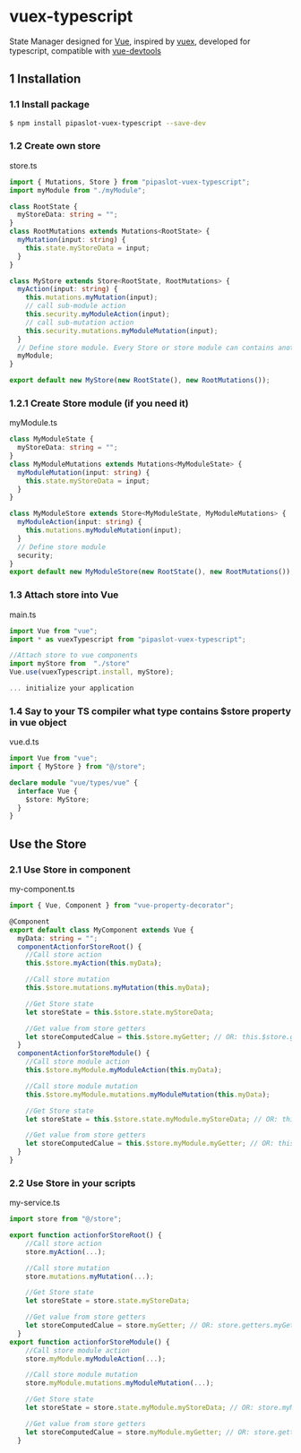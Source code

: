 # vuex-typescript

State Manager designed for [Vue](https://github.com/vuejs/vue), inspired by [vuex](https://github.com/vuejs/vuex), developed for typescript, compatible with [vue-devtools](https://github.com/vuejs/vue-devtools)

## 1 Installation

### 1.1 Install package

```bash
$ npm install pipaslot-vuex-typescript --save-dev
```

### 1.2 Create own store

store.ts

```ts
import { Mutations, Store } from "pipaslot-vuex-typescript";
import myModule from "./myModule";

class RootState {
  myStoreData: string = "";
}
class RootMutations extends Mutations<RootState> {
  myMutation(input: string) {
    this.state.myStoreData = input;
  }
}

class MyStore extends Store<RootState, RootMutations> {
  myAction(input: string) {
    this.mutations.myMutation(input);
    // call sub-module action
    this.security.myModuleAction(input);
    // call sub-mutation action
    this.security.mutations.myModuleMutation(input);
  }
  // Define store module. Every Store or store module can contains another Modules.
  myModule;
}

export default new MyStore(new RootState(), new RootMutations());
```

### 1.2.1 Create Store module (if you need it)

myModule.ts

```ts
class MyModuleState {
  myStoreData: string = "";
}
class MyModuleMutations extends Mutations<MyModuleState> {
  myModuleMutation(input: string) {
    this.state.myStoreData = input;
  }
}

class MyModuleStore extends Store<MyModuleState, MyModuleMutations> {
  myModuleAction(input: string) {
    this.mutations.myModuleMutation(input);
  }
  // Define store module
  security;
}
export default new MyModuleStore(new RootState(), new RootMutations());
```

### 1.3 Attach store into Vue

main.ts

```ts
import Vue from "vue";
import * as vuexTypescript from "pipaslot-vuex-typescript";

//Attach store to vue components
import myStore from  "./store"
Vue.use(vuexTypescript.install, myStore);

... initialize your application
```

### 1.4 Say to your TS compiler what type contains $store property in vue object

vue.d.ts

```ts
import Vue from "vue";
import { MyStore } from "@/store";

declare module "vue/types/vue" {
  interface Vue {
    $store: MyStore;
  }
}
```

## Use the Store

### 2.1 Use Store in component

my-component.ts

```ts
import { Vue, Component } from "vue-property-decorator";

@Component
export default class MyComponent extends Vue {
  myData: string = "";
  componentActionforStoreRoot() {
    //Call store action
    this.$store.myAction(this.myData);

    //Call store mutation
    this.$store.mutations.myMutation(this.myData);

    //Get Store state
    let storeState = this.$store.state.myStoreData;

    //Get value from store getters
    let storeComputedCalue = this.$store.myGetter; // OR: this.$store.getters.myGetter
  }
  componentActionforStoreModule() {
    //Call store module action
    this.$store.myModule.myModuleAction(this.myData);

    //Call store module mutation
    this.$store.myModule.mutations.myModuleMutation(this.myData);

    //Get Store state
    let storeState = this.$store.state.myModule.myStoreData; // OR: this.$store.myModule.state.myStoreData

    //Get value from store getters
    let storeComputedCalue = this.$store.myModule.myGetter; // OR: this.$store.getters.myModule.myGetter
  }
}
```

### 2.2 Use Store in your scripts

my-service.ts

```ts
import store from "@/store";

export function actionforStoreRoot() {
    //Call store action
    store.myAction(...);

    //Call store mutation
    store.mutations.myMutation(...);  

    //Get Store state
    let storeState = store.state.myStoreData;

    //Get value from store getters
    let storeComputedCalue = store.myGetter; // OR: store.getters.myGetter
  }
export function actionforStoreModule() {
    //Call store module action
    store.myModule.myModuleAction(...);

    //Call store module mutation
    store.myModule.mutations.myModuleMutation(...);  

    //Get Store state
    let storeState = store.state.myModule.myStoreData; // OR: store.myModule.state.myStoreData

    //Get value from store getters
    let storeComputedCalue = store.myModule.myGetter; // OR: store.getters.myModule.myGetter
  }
```
